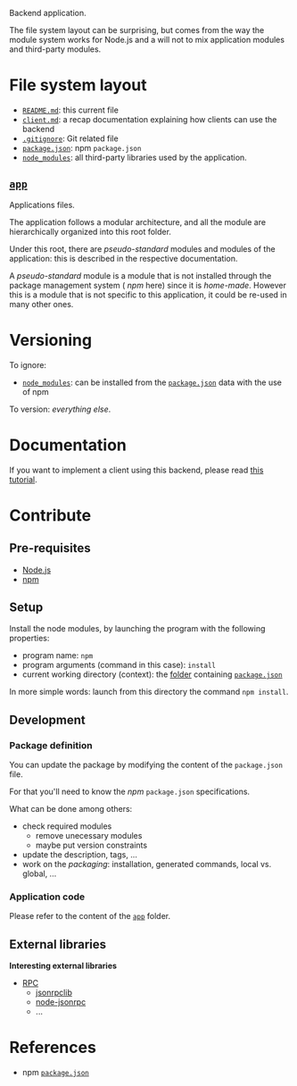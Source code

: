 Backend application.

The file system layout can be surprising, but comes from the way the module system works for Node.js and a will not to mix application modules and third-party modules.

# File system layout

* [`README.md`](./README.md): this current file
* [`client.md`](./client.md): a recap documentation explaining how clients can use the backend
* [`.gitignore`](./.gitignore): Git related file
* [`package.json`](./package.json): npm `package.json`
* [`node_modules`](./node_modules): all third-party libraries used by the application.

## [`app`](./app)

Applications files.

The application follows a modular architecture, and all the module are hierarchically organized into this root folder.

Under this root, there are _pseudo-standard_ modules and modules of the application: this is described in the respective documentation.

A _pseudo-standard_ module is a module that is not installed through the package management system ( _npm_ here) since it is _home-made_. However this is a module that is not specific to this application, it could be re-used in many other ones.

# Versioning

To ignore:

* [`node_modules`](./node_modules): can be installed from the [`package.json`](./package.json) data with the use of npm

To version: _everything else_.

# Documentation

If you want to implement a client using this backend, please read [this tutorial](./client.md).

# Contribute

## Pre-requisites

* [Node.js](http://nodejs.org/)
* [npm](https://npmjs.org/)

## Setup

Install the node modules, by launching the program with the following properties:

* program name: `npm`
* program arguments (command in this case): `install`
* current working directory (context): the [folder](./) containing [`package.json`](./package.json)

In more simple words: launch from this directory the command `npm install`.

## Development

### Package definition

You can update the package by modifying the content of the `package.json` file.

For that you'll need to know the _npm_ `package.json` specifications.

What can be done among others:

* check required modules
	* remove unecessary modules
	* maybe put version constraints
* update the description, tags, ...
* work on the _packaging_: installation, generated commands, local vs. global, ...

### Application code

Please refer to the content of the [`app`](./app) folder.

## External libraries

__Interesting external libraries__

* [RPC](https://github.com/joyent/node/wiki/modules#wiki-rpc)
	* [jsonrpclib](https://github.com/openmason/jsonrpclib)
	* [node-jsonrpc](https://github.com/andris9/node-jsonrpc)
	* ...

# References

* npm [`package.json`](https://npmjs.org/doc/json.html)
